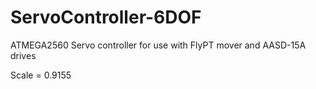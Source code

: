 # ServoController-6DOF
ATMEGA2560 Servo controller for use with FlyPT mover and AASD-15A drives


Scale = 0.9155
